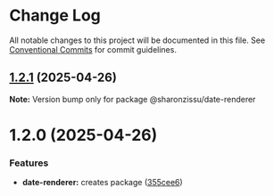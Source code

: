 # Change Log

All notable changes to this project will be documented in this file.
See [Conventional Commits](https://conventionalcommits.org) for commit guidelines.

## [1.2.1](https://github.com/SharonZissu/versions-poc/compare/@sharonzissu/date-renderer@1.2.0...@sharonzissu/date-renderer@1.2.1) (2025-04-26)

**Note:** Version bump only for package @sharonzissu/date-renderer





# 1.2.0 (2025-04-26)


### Features

* **date-renderer:** creates package ([355cee6](https://github.com/SharonZissu/versions-poc/commit/355cee631e3ab432e2c75fe307a2cee5aef0727f))
